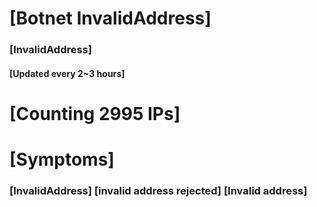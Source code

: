 # [Botnet InvalidAddress]
### [InvalidAddress]
#### [Updated every 2~3 hours]

# [Counting 2995 IPs]

# [Symptoms] 

###   [InvalidAddress] [invalid address rejected] [Invalid address]
